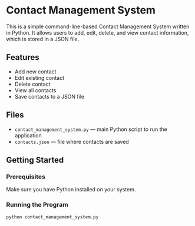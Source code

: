 # Contact Management System

This is a simple command-line-based Contact Management System written in Python. It allows users to add, edit, delete, and view contact information, which is stored in a JSON file.

## Features

- Add new contact
- Edit existing contact
- Delete contact
- View all contacts
- Save contacts to a JSON file

## Files

- `contact_management_system.py` — main Python script to run the application
- `contacts.json` — file where contacts are saved

## Getting Started

### Prerequisites
Make sure you have Python installed on your system.

### Running the Program
```bash
python contact_management_system.py
